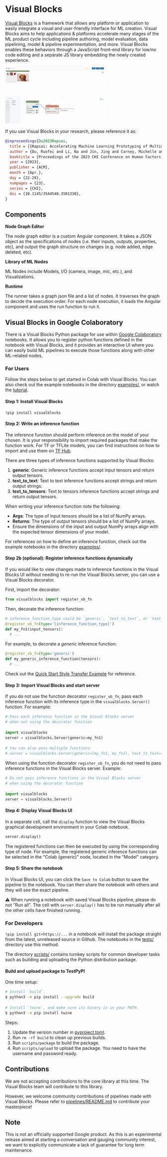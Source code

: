 
# Visual Blocks

[Visual Blocks][] is a framework that allows any platform or application to
easily integrate a visual and user-friendly interface for ML creation. Visual
Blocks aims to help applications & platforms accelerate many stages of the ML
product cycle including pipeline authoring, model evaluation, data pipelining,
model & pipeline experimentation, and more. Visual Blocks enables these
behaviors through a JavaScript front-end library for low/no code editing and a
separate JS library embedding the newly created experience.

[![Visual Blocks Use Case of AR Sticker](examples/visual_blocks_teaser.gif)](https://visualblocks.withgoogle.com)

If you use Visual Blocks in your research, please reference it as:

[Visual Blocks]: https://visualblocks.withgoogle.com

```bibtex
@inproceedings{Du2023Rapsai,
  title = {{Rapsai: Accelerating Machine Learning Prototyping of Multimedia Applications Through Visual Programming}},
  author = {Du, Ruofei and Li, Na and Jin, Jing and Carney, Michelle and Miles, Scott and Kleiner, Maria and Yuan, Xiuxiu and Zhang, Yinda and Kulkarni, Anuva and Liu, Xingyu and Sabie, Ahmed and Orts-Escolano, Sergio and Kar, Abhishek and Yu, Ping and Iyengar, Ram and Kowdle, Adarsh and Olwal, Alex},
  booktitle = {Proceedings of the 2023 CHI Conference on Human Factors in Computing Systems},
  year = {2023},
  publisher = {ACM},
  month = {Apr.},
  day = {22-29},
  numpages = {23},
  series = {CHI},
  doi = {10.1145/3544548.3581338},
}
```

## Components

**Node Graph Editor**

The node graph editor is a custom Angular component. It takes a JSON object as
the specifications of nodes (i.e. their inputs, outputs, properties, etc), and
output the graph structure on changes (e.g. node added, edge deleted, etc).

**Library of ML Nodes**

ML Nodes include Models, I/O (camera, image, mic, etc.), and Visualizations.

**Runtime**

The runner takes a graph json file and a list of nodes. It traverses the graph
to decide the execution order. For each node execution, it loads the Angular
component and uses the run function to run it.

## Visual Blocks in Google Colaboratory

There is a Visual Blocks Python package for use within [Google Colaboratory][]
notebooks. It allows you to register python functions defined in the notebook
with Visual Blocks, and it provides an interactive UI where you can easily build
ML pipelines to execute those functions along with other ML-related nodes.

[Google Colaboratory]: https://colab.research.google.com

### For Users

Follow the steps below to get started in Colab with Visual Blocks. You can also
check out the example notebooks in the directory [examples/](examples/), or
watch the [tutorial](https://www.youtube.com/watch?v=UpJb4Y6wU5o).

#### Step 1: Install Visual Blocks

```
!pip install visualblocks
```

#### Step 2: Write an inference function

The inference function should perform inference on the model of your chosen. It
is your responsibility to import required packages that make the function work.
For TF or TFLite models, you can find instructions on how to import and use them
on [TF Hub].

[TF Hub]: https://tfhub.dev

There are three types of inference functions supported by Visual Blocks:

1.  **generic**: Generic inference functions accept input tensors and return
    output tensors.
1.  **text_to_text**: Text to text inference functions accept strings and return
    output strings.
1.  **text_to_tensors**: Text to tensors inference functions accept strings and
    return output tensors.

When writing your inference function note the following:

*   **Args**: The type of input tensors should be a list of NumPy arrays.
*   **Returns**: The type of output tensors should be a list of NumPy arrays.
*   Ensure the dimensions of the input and output NumPy arrays align with the
    expected tensor dimensions of your model.

For references on how to define an inference function, check out the example
notebooks in the directory [examples/](examples/).

#### Step 2b (optional): Register inference functions dynamically

If you would like to view changes made to inference functions in the Visual
Blocks UI without needing to re-run the Visual Blocks server, you can use a
Visual Blocks decorator.

First, import the decorator:

```python
from visualblocks import register_vb_fn
```

Then, decorate the inference function:

```python
# inference_function_type could be `generic`, `text_to_text`, or `text_to_tensors`.
@register_vb_fn(type='[inference_function_type]')
def my_fn1(input_tensors):
  # ...
```

For example, to decorate a *generic* inference function:

```python
@register_vb_fn(type='generic')
def my_generic_inference_function(tensors):
  # ...
```

Check out the
[Quick Start Style Transfer Example](https://github.com/google/visualblocks/blob/main/examples/quick_start_style_transfer.ipynb)
for reference.

#### Step 3: Import Visual Blocks and start server

If you do not use the function decorator `register_vb_fn`, pass each inference
function with its inference type in the `visualblocks.Server()` function. For
example:

```python
# Pass each inference function in the Visual Blocks server
# when not using the decorator function

import visualblocks
server = visualblocks.Server(generic=my_fn1)

# You can also pass multiple functions:
# server = visualblocks.Server(generic=(my_fn1, my_fn2), text_to_text=(my_fn3))
```

When using the function decorator `register_vb_fn`, you do not need to pass
inference functions in the Visual Blocks server. Example:

```python
# Do not pass inference functions in the Visual Blocks server
# when using the decorator function

import visualblocks
server = visualblocks.Server()
```

#### Step 4: Display Visual Blocks UI

In a separate cell, call the `display` function to view the Visual Blocks
graphical development environment in your Colab notebook.

```python
server.display()
```

The registered functions can then be executed by using the corresponding type of
node. For example, the registered generic inference functions can be selected in
the "Colab (generic)" node, located in the "Model" category.

#### Step 5: Share the notebook

In Visual Blocks UI, you can click the `Save to Colab` button to save the
pipeline to the notebook. You can then share the notebook with others and they
will see the exact pipeline.

⚠️ When running a notebook with saved Visual Blocks pipeline, please do not "Run
all". The cell with `server.display()` has to be run manually after all the
other cells have finished running.

### For Developers

`!pip install git+https://...` in a notebook will install the package straight
from the latest, unreleased source in Github. The notebooks in the
[tests/](tests/) directory use this method.

The directory [scripts/](scripts/) contains turnkey scripts for common developer
tasks such as building and uploading the Python distribution package.

#### Build and upload package to TestPyPI

One time setup:

```bash
# Install `build`.
$ python3 -m pip install --upgrade build

# Install `twine`, and make sure its binary is in your PATH.
$ python3 -m pip install twine
```

Steps:

1.  Update the version number in [pyproject.toml](python/pyproject.toml).
2.  Run `rm -rf build` to clean up previous builds.
3.  Run `scripts/package` to build the package.
4.  Run `scripts/upload` to upload the package. You need to have the username
    and password ready.

## Contributions

We are not accepting contributions to the core library at this time. The Visual
Blocks team will contribute to this library.

However, we welcome community contributions of pipelines made with Visual
Blocks. Please refer to [pipelines/README.md](pipelines/README.md) to contribute
your masterpiece!

## Note

This is not an officially supported Google product. As this is an experimental
release aimed at starting a conversation and gauging community interest, we want
to explicitly communicate a lack of guarantee for long term maintenance.
